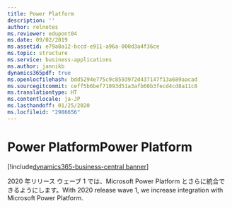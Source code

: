 ```yaml
---
title: Power Platform
description: ''
author: relnotes
ms.reviewer: edupont04
ms.date: 09/02/2019
ms.assetid: e79a8a12-bccd-e911-a96a-000d3a4f36ce
ms.topic: structure
ms.service: business-applications
ms.author: jannikb
dynamics365pdf: true
ms.openlocfilehash: bdd5294e775c9c8593972d437147f13a689aacad
ms.sourcegitcommit: ceff5b6bef71093d51a3afb60b3fecd4cd8a11c8
ms.translationtype: HT
ms.contentlocale: ja-JP
ms.lasthandoff: 01/25/2020
ms.locfileid: "2986656"
---
```

# <a name="power-platform"></a><span data-ttu-id="a0b43-102">Power Platform</span><span class="sxs-lookup"><span data-stu-id="a0b43-102">Power Platform</span></span>

[!include[dynamics365-business-central banner](../includes/dynamics365-business-central.md)]

<!--structure start-->
<span data-ttu-id="a0b43-103">2020 年リリース ウェーブ 1 では、Microsoft Power Platform とさらに統合できるようにします。</span><span class="sxs-lookup"><span data-stu-id="a0b43-103">With 2020 release wave 1, we increase integration with Microsoft Power Platform.</span></span>
<!--structure end-->



